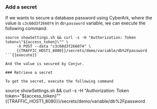 
### Add a secret

If we wants to secure a database password using CyberArk, where the value is `c3c60d3f266074` in `db\password` variable, we can execute the following command:

```
source showSettings.sh && curl -s -H "Authorization: Token token=\"${access_token}\"" \
     -X POST --data "c3c60d3f266074" \
     {{TRAFFIC_HOST1_8080}}/secrets/demo/variable/db%2Fpassword 
```{{execute}}

And the value is secured by Conjur.

### Retrieve a secret

To get the secret, execute the following command

```
source showSettings.sh && curl -s -H "Authorization: Token token=\"${access_token}\"" \
     {{TRAFFIC_HOST1_8080}}/secrets/demo/variable/db%2Fpassword 
```{{execute}}

